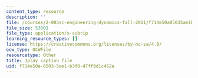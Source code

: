 ```yaml
---
content_type: resource
description: ''
file: /courses/2-003sc-engineering-dynamics-fall-2011/f714e50a05035ae1b3f047ff9d1c452a_cecD1w3-SD0.vtt
file_size: 53601
file_type: application/x-subrip
learning_resource_types: []
license: https://creativecommons.org/licenses/by-nc-sa/4.0/
ocw_type: OCWFile
resourcetype: Other
title: 3play caption file
uid: f714e50a-0503-5ae1-b3f0-47ff9d1c452a
---
```

